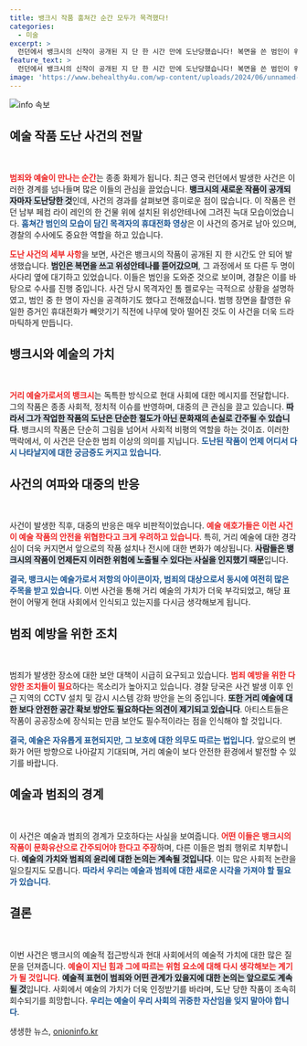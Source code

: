 ```yaml
---
title: 뱅크시 작품 훔쳐간 순간 모두가 목격했다!
categories:
  - 미술
excerpt: >
  런던에서 뱅크시의 신작이 공개된 지 단 한 시간 만에 도난당했습니다! 복면을 쓴 범인이 위성안테나에서 작품을 뜯어가는 현장, 과연 범인은 누구일까요? 경찰 수사가 시작되었습니다.
feature_text: >
  런던에서 뱅크시의 신작이 공개된 지 단 한 시간 만에 도난당했습니다! 복면을 쓴 범인이 위성안테나에서 작품을 뜯어가는 현장, 과연 범인은 누구일까요? 경찰 수사가 시작되었습니다.
image: 'https://www.behealthy4u.com/wp-content/uploads/2024/06/unnamed-file.png'
---
```


<p><img src="https://www.behealthy4u.com/wp-content/uploads/2024/06/unnamed-file.png" alt="info 속보" /></p>

<h2 data-ke-size="size26">예술 작품 도난 사건의 전말</h2>

<p data-ke-size="size16">&nbsp;</p>

<p><b><span style="color: #ee2323;">범죄와 예술이 만나는 순간</span></b>는 종종 화제가 됩니다. 최근 영국 런던에서 발생한 사건은 이러한 경계를 넘나들며 많은 이들의 관심을 끌었습니다. <b><span style="background-color: #21538527;">뱅크시의 새로운 작품이 공개되자마자 도난당한 것</span></b>인데, 사건의 경과를 살펴보면 흥미로운 점이 많습니다. 이 작품은 런던 남부 페컴 라이 레인의 한 건물 위에 설치된 위성안테나에 그려진 늑대 모습이었습니다. <b><span style="color: #1a5490;">훔쳐간 범인의 모습이 담긴 목격자의 휴대전화 영상</span></b>은 이 사건의 증거로 남아 있으며, 경찰의 수사에도 중요한 역할을 하고 있습니다. </p>

<p><b><span style="color: #ee2323;">도난 사건의 세부 사항</span></b>을 보면, 사건은 뱅크시의 작품이 공개된 지 한 시간도 안 되어 발생했습니다. <b><span style="background-color: #21538527;">범인은 복면을 쓰고 위성안테나를 뜯어갔으며</span></b>, 그 과정에서 또 다른 두 명이 사다리 옆에 대기하고 있었습니다. 이들은 범인을 도와준 것으로 보이며, 경찰은 이를 바탕으로 수사를 진행 중입니다. 사건 당시 목격자인 톰 켈로우는 극적으로 상황을 설명하였고, 범인 중 한 명이 자신을 공격하기도 했다고 전해졌습니다. 범행 장면을 촬영한 유일한 증거인 휴대전화가 빼앗기기 직전에 나무에 맞아 떨어진 것도 이 사건을 더욱 드라마틱하게 만듭니다.</p>

<h2 data-ke-size="size26">뱅크시와 예술의 가치</h2>

<p data-ke-size="size16">&nbsp;</p>

<p><b><span style="color: #ee2323;">거리 예술가로서의 뱅크시</span></b>는 독특한 방식으로 현대 사회에 대한 메시지를 전달합니다. 그의 작품은 종종 사회적, 정치적 이슈를 반영하며, 대중의 큰 관심을 끌고 있습니다. <b><span style="background-color: #21538527;">따라서 그가 작업한 작품의 도난은 단순한 절도가 아닌 문화재의 손실로 간주될 수 있습니다</span></b>. 뱅크시의 작품은 단순히 그림을 넘어서 사회적 비평의 역할을 하는 것이죠. 이러한 맥락에서, 이 사건은 단순한 범죄 이상의 의미를 지닙니다. <b><span style="color: #1a5490;">도난된 작품이 언제 어디서 다시 나타날지에 대한 궁금증도 커지고 있습니다</span></b>.</p>

<h2 data-ke-size="size26">사건의 여파와 대중의 반응</h2>

<p data-ke-size="size16">&nbsp;</p>

<p>사건이 발생한 직후, 대중의 반응은 매우 비판적이었습니다. <b><span style="color: #ee2323;">예술 애호가들은 이런 사건이 예술 작품의 안전을 위협한다고 크게 우려하고 있습니다</span></b>. 특히, 거리 예술에 대한 경각심이 더욱 커지면서 앞으로의 작품 설치나 전시에 대한 변화가 예상됩니다. <b><span style="background-color: #21538527;">사람들은 뱅크시의 작품이 언제든지 이러한 위험에 노출될 수 있다는 사실을 인지했기 때문</span></b>입니다.</p>

<p><b><span style="color: #1a5490;">결국, 뱅크시는 예술가로서 저항의 아이콘이자, 범죄의 대상으로서 동시에 여전히 많은 주목을 받고 있습니다</span></b>. 이번 사건을 통해 거리 예술의 가치가 더욱 부각되었고, 해당 표현이 어떻게 현대 사회에서 인식되고 있는지를 다시금 생각해보게 됩니다.</p>

<h2 data-ke-size="size26">범죄 예방을 위한 조치</h2>

<p data-ke-size="size16">&nbsp;</p>

<p>범죄가 발생한 장소에 대한 보안 대책이 시급히 요구되고 있습니다. <b><span style="color: #ee2323;">범죄 예방을 위한 다양한 조치들이 필요</span></b>하다는 목소리가 높아지고 있습니다. 경찰 당국은 사건 발생 이후 인근 지역의 CCTV 설치 및 감시 시스템 강화 방안을 논의 중입니다. <b><span style="background-color: #21538527;">또한 거리 예술에 대한 보다 안전한 공간 확보 방안도 필요하다는 의견이 제기되고 있습니다</span></b>. 아티스트들은 작품이 공공장소에 장식되는 만큼 보안도 필수적이라는 점을 인식해야 할 것입니다.</p>

<p><b><span style="color: #1a5490;">결국, 예술은 자유롭게 표현되지만, 그 보호에 대한 의무도 따르는 법입니다</span></b>. 앞으로의 변화가 어떤 방향으로 나아갈지 기대되며, 거리 예술이 보다 안전한 환경에서 발전할 수 있기를 바랍니다.</p>

<h2 data-ke-size="size26">예술과 범죄의 경계</h2>

<p data-ke-size="size16">&nbsp;</p>

<p>이 사건은 예술과 범죄의 경계가 모호하다는 사실을 보여줍니다. <b><span style="color: #ee2323;">어떤 이들은 뱅크시의 작품이 문화유산으로 간주되어야 한다고 주장</span></b>하며, 다른 이들은 범죄 행위로 치부합니다. <b><span style="background-color: #21538527;">예술의 가치와 범죄의 윤리에 대한 논의는 계속될 것입니다</span></b>. 이는 많은 사회적 논란을 일으킬지도 모릅니다. <b><span style="color: #1a5490;">따라서 우리는 예술과 범죄에 대한 새로운 시각을 가져야 할 필요가 있습니다</span></b>.</p>

<h2 data-ke-size="size26">결론</h2>

<p data-ke-size="size16">&nbsp;</p>

<p>이번 사건은 뱅크시의 예술적 접근방식과 현대 사회에서의 예술적 가치에 대한 많은 질문을 던져줍니다. <b><span style="color: #ee2323;">예술이 지닌 힘과 그에 따르는 위험 요소에 대해 다시 생각해보는 계기가 될 것입니다</span></b>. <b><span style="background-color: #21538527;">예술적 표현이 범죄와 어떤 관계가 있을지에 대한 논의는 앞으로도 계속될 것</span></b>입니다. 사회에서 예술의 가치가 더욱 인정받기를 바라며, 도난 당한 작품이 조속히 회수되기를 희망합니다. <b><span style="color: #1a5490;">우리는 예술이 우리 사회의 귀중한 자산임을 잊지 말아야 합니다</span></b>.</p>
생생한 뉴스, <a href="https://onioninfo.kr" rel="dofollow">onioninfo.kr</a>



